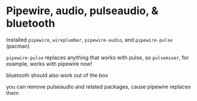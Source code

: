 # Pipewire, audio, pulseaudio, & bluetooth

Installed `pipewire`, `wireplumber`, `pipewire-audio`, and `pipewire-pulse` (pacman)

`pipewire-pulse` replaces anything that works with pulse, so `pulsemixer`, for example, works with pipewire now!

bluetooth should also work out of the box

you can remove pulseaudio and related packages, cause pipewire replaces them
